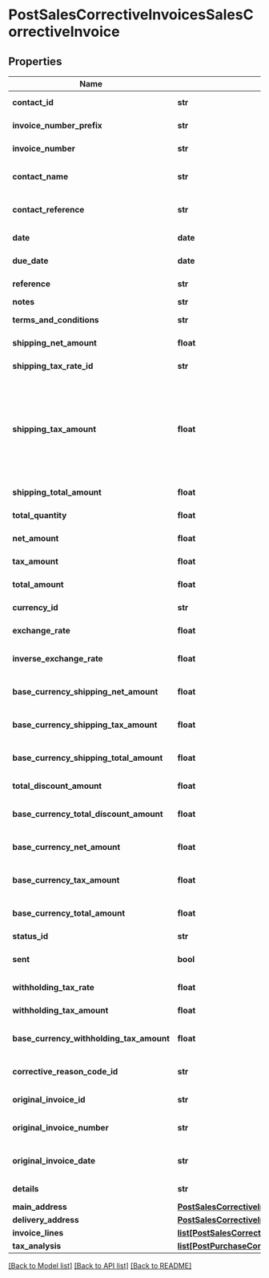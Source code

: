 # PostSalesCorrectiveInvoicesSalesCorrectiveInvoice

## Properties
Name | Type | Description | Notes
------------ | ------------- | ------------- | -------------
**contact_id** | **str** | The ID of the Contact. | [optional] 
**invoice_number_prefix** | **str** | The invoice number prefix | [optional] 
**invoice_number** | **str** | The generated invoice number | [optional] 
**contact_name** | **str** | The name of the contact when the invoice was created | [optional] 
**contact_reference** | **str** | The reference of the contact when the invoice was created | [optional] 
**date** | **date** | The date of the invoice | [optional] 
**due_date** | **date** | The due date of the invoice | [optional] 
**reference** | **str** | The reference for the invoice | [optional] 
**notes** | **str** | Invoice notes | [optional] 
**terms_and_conditions** | **str** | Invoice terms and conditions | [optional] 
**shipping_net_amount** | **float** | The net shipping amount | [optional] 
**shipping_tax_rate_id** | **str** | The ID of the Shipping Tax Rate. | [optional] 
**shipping_tax_amount** | **float** | The tax shipping amount. NOTE: This is not required for POST/PUT requests as the shipping tax is calculated based on the shipping_net_amount and the shipping_tax_rate. | [optional] 
**shipping_total_amount** | **float** | The total shipping amount | [optional] 
**total_quantity** | **float** | The total quantity of the invoice | [optional] 
**net_amount** | **float** | The net amount of the invoice | [optional] 
**tax_amount** | **float** | The tax amount of the invoice | [optional] 
**total_amount** | **float** | The total amount of the invoice | [optional] 
**currency_id** | **str** | The ID of the Currency. | [optional] 
**exchange_rate** | **float** | The exchange rate for the invoice | [optional] 
**inverse_exchange_rate** | **float** | The inverse exchange rate for the invoice | [optional] 
**base_currency_shipping_net_amount** | **float** | The net shipping amount in base currency | [optional] 
**base_currency_shipping_tax_amount** | **float** | The tax shipping amount in base currency | [optional] 
**base_currency_shipping_total_amount** | **float** | The total shipping amount in base currency | [optional] 
**total_discount_amount** | **float** | The discount amount on the invoice | [optional] 
**base_currency_total_discount_amount** | **float** | The discount amount on the invoice in base currency | [optional] 
**base_currency_net_amount** | **float** | The net amount of the invoice in base currency | [optional] 
**base_currency_tax_amount** | **float** | The tax amount of the invoice in base currency | [optional] 
**base_currency_total_amount** | **float** | The total amount of the invoice in base currency | [optional] 
**status_id** | **str** | The ID of the Status. | [optional] 
**sent** | **bool** | Indicates whether the invoice has been sent | [optional] 
**withholding_tax_rate** | **float** | IRPF Witheld Tax Rate (Spain only) | [optional] 
**withholding_tax_amount** | **float** | IRPF Witheld Tax Amount (Spain only) | [optional] 
**base_currency_withholding_tax_amount** | **float** | IRPF Witheld Tax Amount (Spain only) in the base currency | [optional] 
**corrective_reason_code_id** | **str** | The ID of the Corrective Reason Code. | [optional] 
**original_invoice_id** | **str** | The ID of the Original Invoice. (Spain only) | [optional] 
**original_invoice_number** | **str** | The number relating to the original invoice | [optional] 
**original_invoice_date** | **str** | The Invoice date relating to the original invoice | [optional] 
**details** | **str** | The corrective invoice details | [optional] 
**main_address** | [**PostSalesCorrectiveInvoicesSalesCorrectiveInvoiceMainAddress**](PostSalesCorrectiveInvoicesSalesCorrectiveInvoiceMainAddress.md) |  | [optional] 
**delivery_address** | [**PostSalesCorrectiveInvoicesSalesCorrectiveInvoiceMainAddress**](PostSalesCorrectiveInvoicesSalesCorrectiveInvoiceMainAddress.md) |  | [optional] 
**invoice_lines** | [**list[PostSalesCorrectiveInvoicesSalesCorrectiveInvoiceInvoiceLines]**](PostSalesCorrectiveInvoicesSalesCorrectiveInvoiceInvoiceLines.md) |  | [optional] 
**tax_analysis** | [**list[PostPurchaseCorrectiveInvoicesPurchaseCorrectiveInvoiceTaxAnalysis]**](PostPurchaseCorrectiveInvoicesPurchaseCorrectiveInvoiceTaxAnalysis.md) |  | [optional] 

[[Back to Model list]](../README.md#documentation-for-models) [[Back to API list]](../README.md#documentation-for-api-endpoints) [[Back to README]](../README.md)



